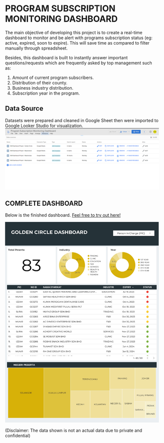 # PROGRAM SUBSCRIPTION MONITORING DASHBOARD

The main objective of developing this project is to create a real-time dashboard to monitor and be alert with programs subscription status (eg: active, expired, soon to expire). This will save time as compared to filter manually through spreadsheet.

Besides, this dashboard is built to instantly answer important questions/requests which are frequently asked by top management such as:

1) Amount of current program subscribers.
2) Distribution of their county.
3) Business industry distribution.
4) Subscription year in the program.


## Data Source

Datasets were prepared and cleaned in Google Sheet then were imported to Google Looker Studio for visualization.
![](https://github.com/munirauni/Subscription_Monitoring_Dashboard/blob/main/docs/assets/image/Data%20Source.png)

## COMPLETE DASHBOARD

Below is the finished dashboard. [Feel free to try out here!](https://lookerstudio.google.com/reporting/888e127d-9f39-4b82-8e4b-55cb3145448c)

![](https://github.com/munirauni/Subscription_Monitoring_Dashboard/blob/main/docs/assets/image/Final%20Dashboard.jpg)

(Disclaimer: The data shown is not an actual data due to private and confidential)
